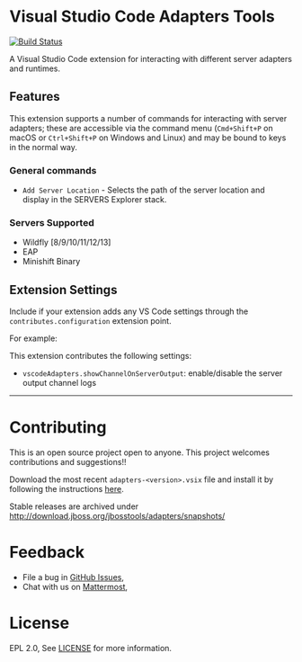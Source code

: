 # Visual Studio Code Adapters Tools

[![Build Status](https://travis-ci.org/redhat-developer/vscode-adapters.svg?branch=master)](https://travis-ci.org/redhat-developer/vscode-adapters)

A Visual Studio Code extension for interacting with different server adapters and runtimes.

## Features

This extension supports a number of commands for interacting with server adapters; these are accessible via the command menu (`Cmd+Shift+P` on macOS or `Ctrl+Shift+P` on Windows and Linux) and may be bound to keys in the normal way.

### General commands

   * `Add Server Location` - Selects the path of the server location and display in the SERVERS Explorer stack.

### Servers Supported
   * Wildfly [8/9/10/11/12/13]
   * EAP
   * Minishift Binary

## Extension Settings

Include if your extension adds any VS Code settings through the `contributes.configuration` extension point.

For example:

This extension contributes the following settings:

* `vscodeAdapters.showChannelOnServerOutput`: enable/disable the server output channel logs

-----------------------------------------------------------------------------------------------------------
Contributing
===============
This is an open source project open to anyone. This project welcomes contributions and suggestions!!

Download the most recent `adapters-<version>.vsix` file and install it by following the instructions [here](https://code.visualstudio.com/docs/editor/extension-gallery#_install-from-a-vsix). 

Stable releases are archived under http://download.jboss.org/jbosstools/adapters/snapshots/

Feedback
===============
* File a bug in [GitHub Issues](https://github.com/redhat-developer/vscode-adapters/issues),
* Chat with us on [Mattermost](https://chat.openshift.io/developers/channels/adapters),

License
===============
EPL 2.0, See [LICENSE](LICENSE) for more information.
